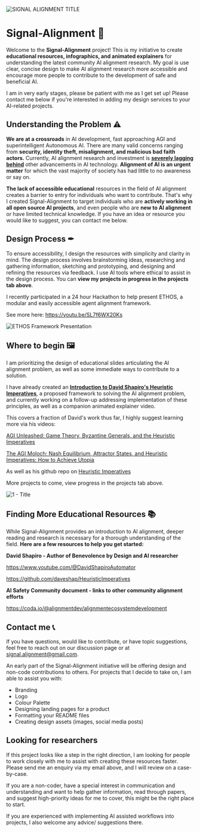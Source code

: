 ![SIGNAL ALIGNMENT TITLE](https://user-images.githubusercontent.com/130222960/231616989-5a30e8da-499b-487d-9d94-1fb8f640b5ae.png)

# Signal-Alignment 📡
Welcome to the **Signal-Alignment** project! This is my initiative to create **educational resources, infographics, and animated explainers** for understanding the latest community AI alignment research. My goal is use clear, concise design to make AI alignment research more accessible and encourage more people to contribute to the development of safe and beneficial AI.

I am in very early stages, please be patient with me as I get set up! Please contact me below if you're interested in adding my design services to your AI-related projects. 

## Understanding the Problem ⚠
**We are at a crossroads** in AI development, fast approaching AGI and superintelligent Autonomous AI. There are many valid concerns ranging from **security, identity theft, misalignment, and malicious bad faith actors.** Currently, AI alignment research and investment is [**severely lagging behind**](https://80000hours.org/problem-profiles/artificial-intelligence/#neglectedness) other advancements in AI technology. **Alignment of AI is an urgent matter** for which the vast majority of society has had little to no awareness or say on.

**The lack of accessible educational** resources in the field of AI alignment creates a barrier to entry for individuals who want to contribute. That's why I created Signal-Alignment to target individuals who are **actively working in all open source AI projects**, and even people who are **new to AI alignment** or have limited technical knowledge. If you have an idea or resource you would like to suggest, you can contact me below.

## Design Process ✒
To ensure accessibility, I design the resources with simplicity and clarity in mind. The design process involves brainstorming ideas, researching and gathering information, sketching and prototyping, and designing and refining the resources via feedback. I use AI tools where ethical to assist in the design process. You can **view my projects in progress in the projects tab above**.

I recently participated in a 24 hour Hackathon to help present ETHOS, a modular and easily accessible agent alignment framework. 


See more here:
https://youtu.be/SL7f6WX20Ks

![ETHOS Framework Presentation](https://user-images.githubusercontent.com/130222960/235379397-68916fa3-642c-49f0-b56a-f58360689883.png)


## Where to begin 🖼
I am prioritizing the design of educational slides articulating the AI alignment problem, as well as some immediate ways to contribute to a solution.

I have already created an [**Introduction to David Shapiro's Heuristic Imperatives**](https://drive.google.com/file/d/1DBJOwVyqebkfyE-QZXgK7rmwOehKzpef/view?usp=share_link), a proposed framework to solving the AI alignment problem, and currently working on a follow-up addressing implementation of these principles, as well as a companion animated explainer video.

This covers a fraction of David's work thus far, I highly suggest learning more via his videos:

[AGI Unleashed: Game Theory, Byzantine Generals, and the Heuristic Imperatives](https://youtu.be/fKgPg_j9eF0)

[The AGI Moloch: Nash Equilibrium, Attractor States, and Heuristic Imperatives: How to Achieve Utopia](https://youtu.be/8phmHSUDzRg) 

As well as his github repo on [Heuristic Imperatives](https://github.com/daveshap/HeuristicImperatives)

More projects to come, view progress in the projects tab above.

![1 - Title](https://user-images.githubusercontent.com/130222960/235196624-4655abde-db60-40ee-84e8-ba0c765bbd5b.png)

## Finding More Educational Resources 📚
While Signal-Alignment provides an introduction to AI alignment, deeper reading and research is necessary for a thorough understanding of the field. **Here are a few resources to help you get started:**

**David Shapiro - Author of Benevolence by Design and AI researcher**

https://www.youtube.com/@DavidShapiroAutomator

https://github.com/daveshap/HeuristicImperatives

**AI Safety Community document - links to other community alignment efforts**

https://coda.io/@alignmentdev/alignmentecosystemdevelopment

## Contact me 📞
If you have questions, would like to contribute, or have topic suggestions, feel free to reach out on our discussion page or at signal.alignment@gmail.com.

An early part of the Signal-Alignment initiative will be offering design and non-code contributions to others.
For projects that I decide to take on, I am able to assist you with:
- Branding
- Logo
- Colour Palette
- Designing landing pages for a product
- Formatting your README files
- Creating design assets (images, social media posts)

## Looking for researchers
If this project looks like a step in the right direction, I am looking for people to work closely with me to assist with creating these resources faster. 
Please send me an enquiry via my email above, and I will review on a case-by-case.

If you are a non-coder, have a special interest in communication and understanding and want to help gather information, read through papers, and suggest high-priority ideas for me to cover, this might be the right place to start.  

If you are experienced with implementing AI assisted workflows into projects, I also welcome any advice/ suggestions there.
